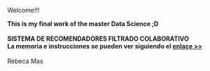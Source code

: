 


Welcome!!! 

<strong>This is my final work of the master Data Science ;D<br><br>
SISTEMA DE RECOMENDADORES FILTRADO COLABORATIVO<br>
La memoria e instrucciones se pueden ver siguiendo el <a href="http://rebecatfm.pythonanywhere.com/masterdata/index2.html">enlace >></a> </strong><br><br>
Rebeca Mas

